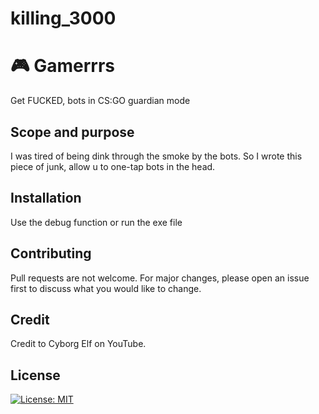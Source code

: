 # killing_3000
# 🎮 Gamerrrs

Get FUCKED, bots in CS:GO guardian mode

## Scope and purpose 
I was tired of being dink through the smoke by the bots.
So I wrote this piece of junk, allow u to one-tap bots in the head.

## Installation
Use the debug function or run the exe file

## Contributing
Pull requests are not welcome. For major changes, please open an issue first to discuss what you would like to change.

## Credit
Credit to Cyborg Elf on YouTube.
 
## License 
[![License: MIT](https://img.shields.io/badge/License-MIT-yellow.svg)](https://opensource.org/licenses/MIT)
